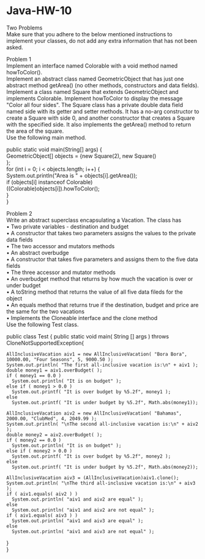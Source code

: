 # Java-HW-10  
Two Problems  
Make sure that you adhere to the below mentioned instructions to implement your classes, do not add any extra information that has not been asked.  

Problem 1  
Implement an interface named Colorable with a void method named howToColor().  
Implement an abstract class named GeometricObject that has just one abstract method getArea() (no other methods, constructors and data fields).  
Implement a class named Square that extends GeometricObject and implements Colorable. Implement howToColor to display the message "Color all four sides". The Square class has a private double data
field named side with its getter and setter methods. It has a no-arg constructor to create a Square with side 0, and another constructor that creates a Square with the specified side. It also implements the
getArea() method to return the area of the square.  
Use the following main method.  

public static void main(String[] args) {  
  GeometricObject[] objects = {new Square(2), new Square()  
};  
for (int i = 0; i < objects.length; i++) {  
  System.out.println("Area is " + objects[i].getArea());  
  if (objects[i] instanceof Colorable)  
  ((Colorable)objects[i]).howToColor();  
  }  
}  

Problem 2  
Write an abstract superclass encapsulating a Vacation. The class has  
• Two private variables - destination and budget  
• A constructor that takes two parameters assigns the values to the private data fields  
• The two accessor and mutators methods  
• An abstract overbudge  
• A constructor that takes five parameters and assigns them to the five data fields  
• The three accessor and mutator methods  
• An overbudget method that returns by how much the vacation is over or under budget  
• A toString method that returns the value of all five data fileds for the object  
• An equals method that returns true if the destination, budget and price are the same for the two vacations  
• Implements the Cloneable interface and the clone method  
Use the following Test class.  

public class Test { 
  public static void main( String [] args ) throws CloneNotSupportedException{  
  
    AllInclusiveVacation aiv1 = new AllInclusiveVacation( "Bora Bora", 10000.00, "Four Seasons", 5, 9000.50 );  
    System.out.println( "The first all-inclusive vacation is:\n" + aiv1 );  
    double money1 = aiv1.overBudget( );  
    if ( money1 == 0.0 )  
      System.out.println( "It is on budget" );  
    else if ( money1 > 0.0 )  
      System.out.printf( "It is over budget by %5.2f", money1 );  
    else  
      System.out.printf( "It is under budget by %5.2f", Math.abs(money1));  
      
    AllInclusiveVacation aiv2 = new AllInclusiveVacation( "Bahamas", 2000.00, "ClubMed", 4, 2049.99 );  
    System.out.println( "\nThe second all-inclusive vacation is:\n" + aiv2 );  
    double money2 = aiv2.overBudget( );  
    if ( money2 == 0.0 )  
      System.out.println( "It is on budget" );  
    else if ( money2 > 0.0 )  
      System.out.printf( "It is over budget by %5.2f", money2 );  
    else  
      System.out.printf( "It is under budget by %5.2f", Math.abs(money2));  
    
    AllInclusiveVacation aiv3 = (AllInclusiveVacation)aiv1.clone();  
    System.out.println( "\nThe third all-inclusive vacation is:\n" + aiv3 );  
    if ( aiv1.equals( aiv2 ) )  
      System.out.println( "aiv1 and aiv2 are equal" );  
    else  
      System.out.println( "aiv1 and aiv2 are not equal" );  
    if ( aiv1.equals( aiv3 ) )  
      System.out.println( "aiv1 and aiv3 are equal" );  
    else  
      System.out.println( "aiv1 and aiv3 are not equal" );  
  }  
}
